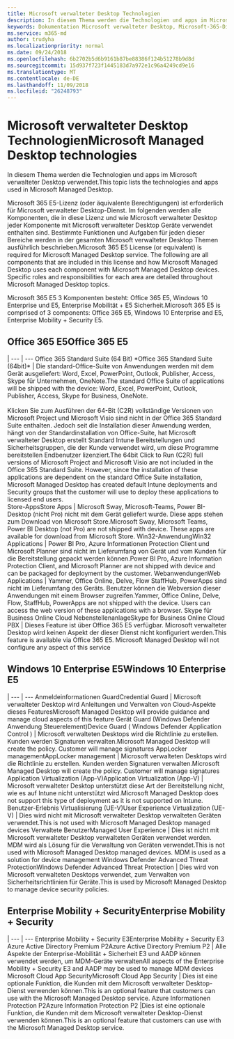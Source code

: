```yaml
---
title: Microsoft verwalteter Desktop Technologien
description: In diesem Thema werden die Technologien und apps im Microsoft verwalteter Desktop verwendet.
keywords: Dokumentation Microsoft verwalteter Desktop, Microsoft-365-Dienst
ms.service: m365-md
author: trudyha
ms.localizationpriority: normal
ms.date: 09/24/2018
ms.openlocfilehash: 6b2702b5d6b9161b87be88386f124b51278b9d8d
ms.sourcegitcommit: 15d937f723f1445183d7a972e1c96a4249cd9e16
ms.translationtype: MT
ms.contentlocale: de-DE
ms.lasthandoff: 11/09/2018
ms.locfileid: "26248793"
---
```

# <a name="microsoft-managed-desktop-technologies"></a><span data-ttu-id="77a32-104">Microsoft verwalteter Desktop Technologien</span><span class="sxs-lookup"><span data-stu-id="77a32-104">Microsoft Managed Desktop technologies</span></span>

<span data-ttu-id="77a32-105">In diesem Thema werden die Technologien und apps im Microsoft verwalteter Desktop verwendet.</span><span class="sxs-lookup"><span data-stu-id="77a32-105">This topic lists the technologies and apps used in Microsoft Managed Desktop.</span></span>

<!-- Microsoft 365 E5; Device as a Service -->
<!-- in O365 table, standard suite, removed this sentence "Please see the Installation of Project/Visio 64bit Click to Run Addendum for important deployment instructions. -->

<span data-ttu-id="77a32-p101">Microsoft 365 E5-Lizenz (oder äquivalente Berechtigungen) ist erforderlich für Microsoft verwalteter Desktop-Dienst. Im folgenden werden alle Komponenten, die in diese Lizenz und wie Microsoft verwalteter Desktop jeder Komponente mit Microsoft verwalteter Desktop Geräte verwendet enthalten sind.  Bestimmte Funktionen und Aufgaben für jeden dieser Bereiche werden in der gesamten Microsoft verwalteter Desktop Themen ausführlich beschrieben.</span><span class="sxs-lookup"><span data-stu-id="77a32-p101">Microsoft 365 E5 License (or equivalent) is required for Microsoft Managed Desktop service. The following are all components that are included in this license and how Microsoft Managed Desktop uses each component with Microsoft Managed Desktop devices.  Specific roles and responsibilities for each area are detailed throughout Microsoft Managed Desktop topics.</span></span> 

<span data-ttu-id="77a32-109">Microsoft 365 E5 3 Komponenten besteht: Office 365 E5, Windows 10 Enterprise und E5, Enterprise Mobilität + E5 Sicherheit.</span><span class="sxs-lookup"><span data-stu-id="77a32-109">Microsoft 365 E5 is comprised of 3 components: Office 365 E5, Windows 10 Enterprise and E5, Enterprise Mobility + Security E5.</span></span>  

## <a name="office-365-e5"></a><span data-ttu-id="77a32-110">Office 365 E5</span><span class="sxs-lookup"><span data-stu-id="77a32-110">Office 365 E5</span></span>
 |
 --- | ---
<span data-ttu-id="77a32-111">Office 365 Standard Suite (64 Bit) \*</span><span class="sxs-lookup"><span data-stu-id="77a32-111">Office 365 Standard Suite (64bit)\*</span></span> | <span data-ttu-id="77a32-112">Die standard-Office-Suite von Anwendungen werden mit dem Gerät ausgeliefert: Word, Excel, PowerPoint, Outlook, Publisher, Access, Skype für Unternehmen, OneNote.</span><span class="sxs-lookup"><span data-stu-id="77a32-112">The standard Office Suite of applications will be shipped with the device: Word, Excel, PowerPoint, Outlook, Publisher, Access, Skype for Business, OneNote.</span></span><br><br><span data-ttu-id="77a32-p102">Klicken Sie zum Ausführen der 64-Bit (C2R) vollständige Versionen von Microsoft Project und Microsoft Visio sind nicht in der Office 365 Standard Suite enthalten.  Jedoch seit die Installation dieser Anwendung werden, hängt von der Standardinstallation von Office-Suite, hat Microsoft verwalteter Desktop erstellt Standard Intune Bereitstellungen und Sicherheitsgruppen, die der Kunde verwendet wird, um diese Programme bereitstellen Endbenutzer lizenziert.</span><span class="sxs-lookup"><span data-stu-id="77a32-p102">The 64bit Click to Run (C2R) full versions of Microsoft Project and Microsoft Visio are not included in the Office 365 Standard Suite.  However, since the installation of these applications are dependent on the standard Office Suite installation, Microsoft Managed Desktop has created default Intune deployments and Security groups that the customer will use to deploy these applications to licensed end users.</span></span>  
<span data-ttu-id="77a32-115">Store-Apps</span><span class="sxs-lookup"><span data-stu-id="77a32-115">Store Apps</span></span> |    <span data-ttu-id="77a32-p103">Microsoft Sway, Microsoft-Teams, Power BI-Desktop (nicht Pro) nicht mit dem Gerät geliefert wurde. Diese apps stehen zum Download von Microsoft Store.</span><span class="sxs-lookup"><span data-stu-id="77a32-p103">Microsoft Sway, Microsoft Teams, Power BI Desktop (not Pro) are not shipped with device. These apps are available for download from Microsoft Store.</span></span>
<span data-ttu-id="77a32-118">Win32-Anwendung</span><span class="sxs-lookup"><span data-stu-id="77a32-118">Win32 Applications</span></span> |    <span data-ttu-id="77a32-119">Power BI Pro, Azure Informationen Protection Client und Microsoft Planner sind nicht im Lieferumfang von Gerät und vom Kunden für die Bereitstellung gepackt werden können.</span><span class="sxs-lookup"><span data-stu-id="77a32-119">Power BI Pro, Azure Information Protection Client, and Microsoft Planner are not shipped with device and can be packaged for deployment by the customer.</span></span> 
<span data-ttu-id="77a32-120">Webanwendungen</span><span class="sxs-lookup"><span data-stu-id="77a32-120">Web Applications</span></span> |  <span data-ttu-id="77a32-p104">Yammer, Office Online, Delve, Flow StaffHub, PowerApps sind nicht im Lieferumfang des Geräts. Benutzer können die Webversion dieser Anwendungen mit einem Browser zugreifen.</span><span class="sxs-lookup"><span data-stu-id="77a32-p104">Yammer, Office Online, Delve, Flow, StaffHub, PowerApps are not shipped with the device. Users can access the web version of these applications with a browser.</span></span>
<span data-ttu-id="77a32-123">Skype für Business Online Cloud Nebenstellenanlage</span><span class="sxs-lookup"><span data-stu-id="77a32-123">Skype for Business Online Cloud PBX</span></span> | <span data-ttu-id="77a32-p105">Dieses Feature ist über Office 365 E5 verfügbar. Microsoft verwalteter Desktop wird keinen Aspekt der dieser Dienst nicht konfiguriert werden.</span><span class="sxs-lookup"><span data-stu-id="77a32-p105">This feature is available via Office 365 E5. Microsoft Managed Desktop will not configure any aspect of this service</span></span>

## <a name="windows-10-enterprise-e5"></a><span data-ttu-id="77a32-126">Windows 10 Enterprise E5</span><span class="sxs-lookup"><span data-stu-id="77a32-126">Windows 10 Enterprise E5</span></span>

 |
 --- | ---
<span data-ttu-id="77a32-127">Anmeldeinformationen Guard</span><span class="sxs-lookup"><span data-stu-id="77a32-127">Credential Guard</span></span> |  <span data-ttu-id="77a32-128">Microsoft verwalteter Desktop wird Anleitungen und Verwalten von Cloud-Aspekte dieses Features</span><span class="sxs-lookup"><span data-stu-id="77a32-128">Microsoft Managed Desktop will provide guidance and manage cloud aspects of this feature</span></span>
<span data-ttu-id="77a32-129">Gerät Guard (Windows Defender Anwendung Steuerelement)</span><span class="sxs-lookup"><span data-stu-id="77a32-129">Device Guard ( Windows Defender Application Control )</span></span>   | <span data-ttu-id="77a32-p106">Microsoft verwalteten Desktops wird die Richtlinie zu erstellen. Kunden werden Signaturen verwalten.</span><span class="sxs-lookup"><span data-stu-id="77a32-p106">Microsoft Managed Desktop will create the policy. Customer will manage signatures</span></span>
<span data-ttu-id="77a32-132">AppLocker management</span><span class="sxs-lookup"><span data-stu-id="77a32-132">AppLocker management</span></span> |  <span data-ttu-id="77a32-p107">Microsoft verwalteten Desktops wird die Richtlinie zu erstellen. Kunden werden Signaturen verwalten.</span><span class="sxs-lookup"><span data-stu-id="77a32-p107">Microsoft Managed Desktop will create the policy. Customer will manage signatures</span></span>
<span data-ttu-id="77a32-135">Application Virtualization (App-V)</span><span class="sxs-lookup"><span data-stu-id="77a32-135">Application Virtualization (App-V)</span></span> |    <span data-ttu-id="77a32-136">Microsoft verwalteter Desktop unterstützt diese Art der Bereitstellung nicht, wie es auf Intune nicht unterstützt wird.</span><span class="sxs-lookup"><span data-stu-id="77a32-136">Microsoft Managed Desktop does not support this type of deployment as it is not supported on Intune.</span></span>
<span data-ttu-id="77a32-137">Benutzer-Erlebnis Virtualisierung (UE-V)</span><span class="sxs-lookup"><span data-stu-id="77a32-137">User Experience Virtualization (UE-V)</span></span> | <span data-ttu-id="77a32-138">Dies wird nicht mit Microsoft verwalteter Desktop verwalteten Geräten verwendet.</span><span class="sxs-lookup"><span data-stu-id="77a32-138">This is not used with Microsoft Managed Desktop managed devices</span></span>
<span data-ttu-id="77a32-139">Verwaltete Benutzer</span><span class="sxs-lookup"><span data-stu-id="77a32-139">Managed User Experience</span></span>  | <span data-ttu-id="77a32-p108">Dies ist nicht mit Microsoft verwalteter Desktop verwalteten Geräten verwendet werden. MDM wird als Lösung für die Verwaltung von Geräten verwendet.</span><span class="sxs-lookup"><span data-stu-id="77a32-p108">This is not used with Microsoft Managed Desktop managed devices. MDM is used as a solution for device management</span></span>
<span data-ttu-id="77a32-142">Windows Defender Advanced Threat Protection</span><span class="sxs-lookup"><span data-stu-id="77a32-142">Windows Defender Advanced Threat Protection</span></span> |   <span data-ttu-id="77a32-143">Dies wird von Microsoft verwalteten Desktops verwendet, zum Verwalten von Sicherheitsrichtlinien für Geräte.</span><span class="sxs-lookup"><span data-stu-id="77a32-143">This is used by Microsoft Managed Desktop to manage device security policies.</span></span> 

## <a name="enterprise-mobility--security"></a><span data-ttu-id="77a32-144">Enterprise Mobility + Security</span><span class="sxs-lookup"><span data-stu-id="77a32-144">Enterprise Mobility + Security</span></span> 

 |
 --- | ---
<span data-ttu-id="77a32-145">Enterprise Mobility + Security E3</span><span class="sxs-lookup"><span data-stu-id="77a32-145">Enterprise Mobility + Security E3</span></span><br><span data-ttu-id="77a32-146">Azure Active Directory Premium P2</span><span class="sxs-lookup"><span data-stu-id="77a32-146">Azure Active Directory Premium P2</span></span> |    <span data-ttu-id="77a32-147">Alle Aspekte der Enterprise-Mobilität + Sicherheit E3 und AADP können verwendet werden, um MDM-Geräte verwalten</span><span class="sxs-lookup"><span data-stu-id="77a32-147">All aspects of the Enterprise Mobility + Security E3 and AADP may be used to manage MDM devices</span></span>
<span data-ttu-id="77a32-148">Microsoft Cloud App Security</span><span class="sxs-lookup"><span data-stu-id="77a32-148">Microsoft Cloud App Security</span></span> |  <span data-ttu-id="77a32-149">Dies ist eine optionale Funktion, die Kunden mit dem Microsoft verwalteter Desktop-Dienst verwenden können.</span><span class="sxs-lookup"><span data-stu-id="77a32-149">This is an optional feature that customers can use with the Microsoft Managed Desktop service.</span></span>
<span data-ttu-id="77a32-150">Azure Informationen Protection P2</span><span class="sxs-lookup"><span data-stu-id="77a32-150">Azure Information Protection P2</span></span>  |<span data-ttu-id="77a32-151">Dies ist eine optionale Funktion, die Kunden mit dem Microsoft verwalteter Desktop-Dienst verwenden können.</span><span class="sxs-lookup"><span data-stu-id="77a32-151">This is an optional feature that customers can use with the Microsoft Managed Desktop service.</span></span>